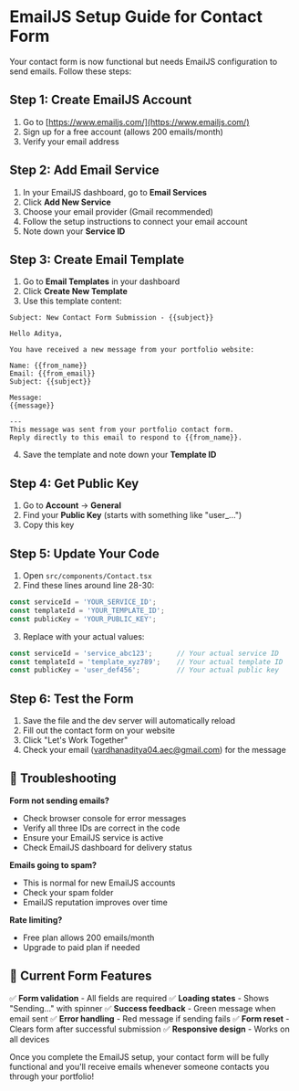 # EmailJS Setup Guide for Contact Form

Your contact form is now functional but needs EmailJS configuration to send emails. Follow these steps:

## Step 1: Create EmailJS Account

1. Go to [https://www.emailjs.com/](https://www.emailjs.com/)
2. Sign up for a free account (allows 200 emails/month)
3. Verify your email address

## Step 2: Add Email Service

1. In your EmailJS dashboard, go to **Email Services**
2. Click **Add New Service**
3. Choose your email provider (Gmail recommended)
4. Follow the setup instructions to connect your email account
5. Note down your **Service ID**

## Step 3: Create Email Template

1. Go to **Email Templates** in your dashboard
2. Click **Create New Template**
3. Use this template content:

```
Subject: New Contact Form Submission - {{subject}}

Hello Aditya,

You have received a new message from your portfolio website:

Name: {{from_name}}
Email: {{from_email}}
Subject: {{subject}}

Message:
{{message}}

---
This message was sent from your portfolio contact form.
Reply directly to this email to respond to {{from_name}}.
```

4. Save the template and note down your **Template ID**

## Step 4: Get Public Key

1. Go to **Account** → **General**
2. Find your **Public Key** (starts with something like "user_...")
3. Copy this key

## Step 5: Update Your Code

1. Open `src/components/Contact.tsx`
2. Find these lines around line 28-30:
```javascript
const serviceId = 'YOUR_SERVICE_ID';
const templateId = 'YOUR_TEMPLATE_ID';
const publicKey = 'YOUR_PUBLIC_KEY';
```

3. Replace with your actual values:
```javascript
const serviceId = 'service_abc123';      // Your actual service ID
const templateId = 'template_xyz789';    // Your actual template ID
const publicKey = 'user_def456';         // Your actual public key
```

## Step 6: Test the Form

1. Save the file and the dev server will automatically reload
2. Fill out the contact form on your website
3. Click "Let's Work Together"
4. Check your email (vardhanaditya04.aec@gmail.com) for the message

## 🔧 Troubleshooting

**Form not sending emails?**
- Check browser console for error messages
- Verify all three IDs are correct in the code
- Ensure your EmailJS service is active
- Check EmailJS dashboard for delivery status

**Emails going to spam?**
- This is normal for new EmailJS accounts
- Check your spam folder
- EmailJS reputation improves over time

**Rate limiting?**
- Free plan allows 200 emails/month
- Upgrade to paid plan if needed

## 🎯 Current Form Features

✅ **Form validation** - All fields are required
✅ **Loading states** - Shows "Sending..." with spinner
✅ **Success feedback** - Green message when email sent
✅ **Error handling** - Red message if sending fails
✅ **Form reset** - Clears form after successful submission
✅ **Responsive design** - Works on all devices

Once you complete the EmailJS setup, your contact form will be fully functional and you'll receive emails whenever someone contacts you through your portfolio!